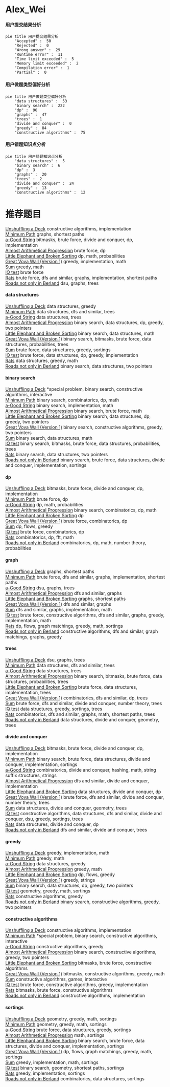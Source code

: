 # Alex_Wei
<!-- tabs:start -->
#### **用户提交结果分析**

```mermaid
pie title 用户提交结果分析
    "Accepted" :  50
    "Rejected" :  0
    "Wrong answer" :  29
    "Runtime error" :  11
    "Time limit exceeded" :  5
    "Memory limit exceeded" :  2
    "Compilation error" :  1
    "Partial" :  0
```
#### **用户做题类型偏好分析**

```mermaid
pie title 用户做题类型偏好分析
    "data structures" :  53
    "binary search" :  222
    "dp" :  96
    "graphs" :  47
    "trees" :  1
    "divide and conquer" :  0
    "greedy" :  84
    "constructive algorithms" :  75
```
#### **用户错题知识点分析**

```mermaid
pie title 用户错题知识点分析
    "data structures" :  5
    "binary search" :  6
    "dp" :  3
    "graphs" :  20
    "trees" :  2
    "divide and conquer" :  24
    "greedy" :  13
    "constructive algorithms" :  12
```
<!-- tabs:end -->
# 推荐题目
[Unshuffling a Deck](http://codeforces.com/problemset/problem/1427/D)		constructive algorithms,
                        implementation		  
[Minimum Path](http://codeforces.com/problemset/problem/1473/E)		graphs,
                        shortest paths		  
[a-Good String](http://codeforces.com/problemset/problem/1385/D)		bitmasks,
                        brute force,
                        divide and conquer,
                        dp,
                        implementation		  
[Almost Arithmetical Progression](http://codeforces.com/problemset/problem/255/C)		brute force,
                        dp		  
[Little Elephant and Broken Sorting](http://codeforces.com/problemset/problem/258/D)		dp,
                        math,
                        probabilities		  
[Great Vova Wall (Version 1)](http://codeforces.com/problemset/problem/1092/D1)		greedy,
                        implementation,
                        math		  
[Sum](http://codeforces.com/problemset/problem/257/D)		greedy,
                        math		  
[IQ test](http://codeforces.com/problemset/problem/25/A)		brute force		  
[Rats](http://codeforces.com/problemset/problem/254/D)		brute force,
                        dfs and similar,
                        graphs,
                        implementation,
                        shortest paths		  
[Roads not only in Berland](http://codeforces.com/problemset/problem/25/D)		dsu,
                        graphs,
                        trees		  
<!-- tabs:start -->
#### **data structures**
[Unshuffling a Deck](https://codeforces.com/contest/1261/problem/B2)		data structures,
                        greedy		  
[Minimum Path](http://codeforces.com/problemset/problem/258/E)		data structures,
                        dfs and similar,
                        trees		  
[a-Good String](http://codeforces.com/problemset/problem/1088/F)		data structures,
                        trees		  
[Almost Arithmetical Progression](http://codeforces.com/problemset/problem/1492/C)		binary search,
                        data structures,
                        dp,
                        greedy,
                        two pointers		  
[Little Elephant and Broken Sorting](http://codeforces.com/problemset/problem/1490/G)		binary search,
                        data structures,
                        math		  
[Great Vova Wall (Version 1)](http://codeforces.com/problemset/problem/1479/D)		binary search,
                        bitmasks,
                        brute force,
                        data structures,
                        probabilities,
                        trees		  
[Sum](http://codeforces.com/problemset/problem/1497/A)		brute force,
                        data structures,
                        greedy,
                        sortings		  
[IQ test](http://codeforces.com/problemset/problem/1491/C)		brute force,
                        data structures,
                        dp,
                        greedy,
                        implementation		  
[Rats](http://codeforces.com/problemset/problem/1492/B)		data structures,
                        greedy,
                        math		  
[Roads not only in Berland](http://codeforces.com/problemset/problem/1436/E)		binary search,
                        data structures,
                        two pointers		  
#### **binary search**
[Unshuffling a Deck](http://codeforces.com/problemset/problem/1386/A)		*special problem,
                        binary search,
                        constructive algorithms,
                        interactive		  
[Minimum Path](http://codeforces.com/problemset/problem/258/C)		binary search,
                        combinatorics,
                        dp,
                        math		  
[a-Good String](http://codeforces.com/problemset/problem/255/D)		binary search,
                        implementation,
                        math		  
[Almost Arithmetical Progression](http://codeforces.com/problemset/problem/1195/B)		binary search,
                        brute force,
                        math		  
[Little Elephant and Broken Sorting](http://codeforces.com/problemset/problem/1492/C)		binary search,
                        data structures,
                        dp,
                        greedy,
                        two pointers		  
[Great Vova Wall (Version 1)](http://codeforces.com/problemset/problem/1463/D)		binary search,
                        constructive algorithms,
                        greedy,
                        two pointers		  
[Sum](http://codeforces.com/problemset/problem/1490/G)		binary search,
                        data structures,
                        math		  
[IQ test](http://codeforces.com/problemset/problem/1479/D)		binary search,
                        bitmasks,
                        brute force,
                        data structures,
                        probabilities,
                        trees		  
[Rats](http://codeforces.com/problemset/problem/1436/E)		binary search,
                        data structures,
                        two pointers		  
[Roads not only in Berland](http://codeforces.com/problemset/problem/1461/D)		binary search,
                        brute force,
                        data structures,
                        divide and conquer,
                        implementation,
                        sortings		  
#### **dp**
[Unshuffling a Deck](http://codeforces.com/problemset/problem/1385/D)		bitmasks,
                        brute force,
                        divide and conquer,
                        dp,
                        implementation		  
[Minimum Path](http://codeforces.com/problemset/problem/255/C)		brute force,
                        dp		  
[a-Good String](http://codeforces.com/problemset/problem/258/D)		dp,
                        math,
                        probabilities		  
[Almost Arithmetical Progression](http://codeforces.com/problemset/problem/258/C)		binary search,
                        combinatorics,
                        dp,
                        math		  
[Little Elephant and Broken Sorting](http://codeforces.com/problemset/problem/256/D)		dp		  
[Great Vova Wall (Version 1)](http://codeforces.com/problemset/problem/258/B)		brute force,
                        combinatorics,
                        dp		  
[Sum](http://codeforces.com/problemset/problem/1368/H1)		dp,
                        flows,
                        greedy		  
[IQ test](https://codeforces.com/contest/259/problem/D)		brute force,
                        combinatorics,
                        dp		  
[Rats](http://codeforces.com/problemset/problem/1487/G)		combinatorics,
                        dp,
                        fft,
                        math		  
[Roads not only in Berland](http://codeforces.com/problemset/problem/1278/F)		combinatorics,
                        dp,
                        math,
                        number theory,
                        probabilities		  
#### **graph**
[Unshuffling a Deck](http://codeforces.com/problemset/problem/1473/E)		graphs,
                        shortest paths		  
[Minimum Path](http://codeforces.com/problemset/problem/254/D)		brute force,
                        dfs and similar,
                        graphs,
                        implementation,
                        shortest paths		  
[a-Good String](http://codeforces.com/problemset/problem/25/D)		dsu,
                        graphs,
                        trees		  
[Almost Arithmetical Progression](https://codeforces.com/contest/1161/problem/D)		dfs and similar,
                        graphs		  
[Little Elephant and Broken Sorting](http://codeforces.com/problemset/problem/25/C)		graphs,
                        shortest paths		  
[Great Vova Wall (Version 1)](http://codeforces.com/problemset/problem/118/E)		dfs and similar,
                        graphs		  
[Sum](http://codeforces.com/problemset/problem/1062/D)		dfs and similar,
                        graphs,
                        implementation,
                        math		  
[IQ test](http://codeforces.com/problemset/problem/1487/C)		brute force,
                        constructive algorithms,
                        dfs and similar,
                        graphs,
                        greedy,
                        implementation,
                        math		  
[Rats](http://codeforces.com/problemset/problem/1437/C)		dp,
                        flows,
                        graph matchings,
                        greedy,
                        math,
                        sortings		  
[Roads not only in Berland](http://codeforces.com/problemset/problem/1470/D)		constructive algorithms,
                        dfs and similar,
                        graph matchings,
                        graphs,
                        greedy		  
#### **trees**
[Unshuffling a Deck](http://codeforces.com/problemset/problem/25/D)		dsu,
                        graphs,
                        trees		  
[Minimum Path](http://codeforces.com/problemset/problem/258/E)		data structures,
                        dfs and similar,
                        trees		  
[a-Good String](http://codeforces.com/problemset/problem/1088/F)		data structures,
                        trees		  
[Almost Arithmetical Progression](http://codeforces.com/problemset/problem/1479/D)		binary search,
                        bitmasks,
                        brute force,
                        data structures,
                        probabilities,
                        trees		  
[Little Elephant and Broken Sorting](http://codeforces.com/problemset/problem/1511/C)		brute force,
                        data structures,
                        implementation,
                        trees		  
[Great Vova Wall (Version 1)](http://codeforces.com/problemset/problem/1499/F)		combinatorics,
                        dfs and similar,
                        dp,
                        trees		  
[Sum](http://codeforces.com/problemset/problem/1491/E)		brute force,
                        dfs and similar,
                        divide and conquer,
                        number theory,
                        trees		  
[IQ test](http://codeforces.com/problemset/problem/1466/D)		data structures,
                        greedy,
                        sortings,
                        trees		  
[Rats](http://codeforces.com/problemset/problem/1495/D)		combinatorics,
                        dfs and similar,
                        graphs,
                        math,
                        shortest paths,
                        trees		  
[Roads not only in Berland](http://codeforces.com/problemset/problem/1303/G)		data structures,
                        divide and conquer,
                        geometry,
                        trees		  
#### **divide and conquer**
[Unshuffling a Deck](http://codeforces.com/problemset/problem/1385/D)		bitmasks,
                        brute force,
                        divide and conquer,
                        dp,
                        implementation		  
[Minimum Path](http://codeforces.com/problemset/problem/1461/D)		binary search,
                        brute force,
                        data structures,
                        divide and conquer,
                        implementation,
                        sortings		  
[a-Good String](http://codeforces.com/problemset/problem/1466/G)		combinatorics,
                        divide and conquer,
                        hashing,
                        math,
                        string suffix structures,
                        strings		  
[Almost Arithmetical Progression](http://codeforces.com/problemset/problem/1490/D)		dfs and similar,
                        divide and conquer,
                        implementation		  
[Little Elephant and Broken Sorting](https://codeforces.com/contest/1483/problem/C)		data structures,
                        divide and conquer,
                        dp		  
[Great Vova Wall (Version 1)](http://codeforces.com/problemset/problem/1491/E)		brute force,
                        dfs and similar,
                        divide and conquer,
                        number theory,
                        trees		  
[Sum](http://codeforces.com/problemset/problem/1303/G)		data structures,
                        divide and conquer,
                        geometry,
                        trees		  
[IQ test](http://codeforces.com/problemset/problem/1494/D)		constructive algorithms,
                        data structures,
                        dfs and similar,
                        divide and conquer,
                        dsu,
                        greedy,
                        sortings,
                        trees		  
[Rats](http://codeforces.com/problemset/problem/1482/E)		data structures,
                        divide and conquer,
                        dp		  
[Roads not only in Berland](http://codeforces.com/problemset/problem/566/C)		dfs and similar,
                        divide and conquer,
                        trees		  
#### **greedy**
[Unshuffling a Deck](http://codeforces.com/problemset/problem/1092/D1)		greedy,
                        implementation,
                        math		  
[Minimum Path](http://codeforces.com/problemset/problem/257/D)		greedy,
                        math		  
[a-Good String](https://codeforces.com/contest/1261/problem/B2)		data structures,
                        greedy		  
[Almost Arithmetical Progression](http://codeforces.com/problemset/problem/258/A)		greedy,
                        math		  
[Little Elephant and Broken Sorting](http://codeforces.com/problemset/problem/1368/H1)		dp,
                        flows,
                        greedy		  
[Great Vova Wall (Version 1)](http://codeforces.com/problemset/problem/254/C)		greedy,
                        strings		  
[Sum](http://codeforces.com/problemset/problem/1492/C)		binary search,
                        data structures,
                        dp,
                        greedy,
                        two pointers		  
[IQ test](https://codeforces.com/contest/1496/problem/C)		geometry,
                        greedy,
                        math,
                        sortings		  
[Rats](http://codeforces.com/problemset/problem/1493/A)		constructive algorithms,
                        greedy		  
[Roads not only in Berland](http://codeforces.com/problemset/problem/1463/D)		binary search,
                        constructive algorithms,
                        greedy,
                        two pointers		  
#### **constructive algorithms**
[Unshuffling a Deck](http://codeforces.com/problemset/problem/1427/D)		constructive algorithms,
                        implementation		  
[Minimum Path](http://codeforces.com/problemset/problem/1386/A)		*special problem,
                        binary search,
                        constructive algorithms,
                        interactive		  
[a-Good String](http://codeforces.com/problemset/problem/1493/A)		constructive algorithms,
                        greedy		  
[Almost Arithmetical Progression](http://codeforces.com/problemset/problem/1463/D)		binary search,
                        constructive algorithms,
                        greedy,
                        two pointers		  
[Little Elephant and Broken Sorting](https://codeforces.com/contest/1456/problem/B)		bitmasks,
                        brute force,
                        constructive algorithms		  
[Great Vova Wall (Version 1)](http://codeforces.com/problemset/problem/1492/D)		bitmasks,
                        constructive algorithms,
                        greedy,
                        math		  
[Sum](https://codeforces.com/contest/1504/problem/D)		constructive algorithms,
                        games,
                        interactive		  
[IQ test](https://codeforces.com/contest/1483/problem/A)		brute force,
                        constructive algorithms,
                        greedy,
                        implementation		  
[Rats](https://codeforces.com/contest/1457/problem/D)		bitmasks,
                        brute force,
                        constructive algorithms		  
[Roads not only in Berland](http://codeforces.com/problemset/problem/1513/A)		constructive algorithms,
                        implementation		  
#### **sortings**
[Unshuffling a Deck](https://codeforces.com/contest/1496/problem/C)		geometry,
                        greedy,
                        math,
                        sortings		  
[Minimum Path](http://codeforces.com/problemset/problem/1495/A)		geometry,
                        greedy,
                        math,
                        sortings		  
[a-Good String](http://codeforces.com/problemset/problem/1497/A)		brute force,
                        data structures,
                        greedy,
                        sortings		  
[Almost Arithmetical Progression](http://codeforces.com/problemset/problem/1427/A)		math,
                        sortings		  
[Little Elephant and Broken Sorting](http://codeforces.com/problemset/problem/1461/D)		binary search,
                        brute force,
                        data structures,
                        divide and conquer,
                        implementation,
                        sortings		  
[Great Vova Wall (Version 1)](http://codeforces.com/problemset/problem/1437/C)		dp,
                        flows,
                        graph matchings,
                        greedy,
                        math,
                        sortings		  
[Sum](http://codeforces.com/problemset/problem/1473/A)		greedy,
                        implementation,
                        math,
                        sortings		  
[IQ test](http://codeforces.com/problemset/problem/1486/B)		binary search,
                        geometry,
                        shortest paths,
                        sortings		  
[Rats](http://codeforces.com/problemset/problem/1480/B)		greedy,
                        implementation,
                        sortings		  
[Roads not only in Berland](http://codeforces.com/problemset/problem/1420/D)		combinatorics,
                        data structures,
                        sortings		  
<!-- tabs:end -->
